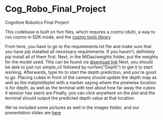 # Cog_Robo_Final_Project
 Cognitive Robotics Final Project

This codebase is built on fsm files, which requires a cozmo (duh), a way to run cozmo in SDK mode, and the [cozmo tools library](https://github.com/touretzkyds/cozmo-tools)

From here, you have to go to the requirements.txt file and make sure that you have pip installed all necessary requirements. If you haven't, definitely pip install all of them first. 
Next, in the MiDas/weights folder, put the weights for the model used. This can be found via [download link](https://github.com/isl-org/MiDaS/releases/download/v3_1/dpt_swin2_tiny_256.pt)
Next, you should be able to just run simple_cli followed by runfsm("Depth") to get it to start working. Afterwards, type tm to start the depth prediction, and you're good to go. 
Placing cubes in front of the camera should update the depth map as well as the matplotlibplot with a marker saying where the pixelwise location is for depth, as well as the terminal with text about how far away the cubes it sees(or has seen) are
Finally, you can click anywhere on the plot and the terminal should output the predicted depth value at that location. 


We've included some pictures as well in the images folder, and our presentation slides are [here](https://docs.google.com/presentation/d/1n0iIeVLtSl2cOxMWcjmNdKemJOXVC5SWlpsthB5d19o/edit?usp=sharing)
